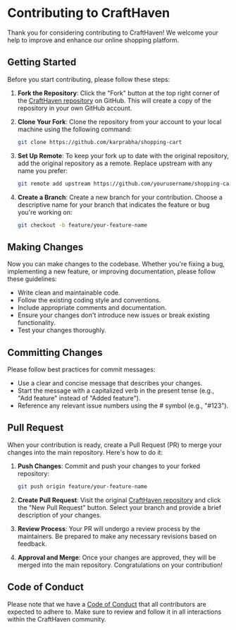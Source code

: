 # Contributing to CraftHaven

Thank you for considering contributing to CraftHaven! We welcome your help to improve and enhance our online shopping platform.

## Getting Started

Before you start contributing, please follow these steps:

1. **Fork the Repository**: Click the "Fork" button at the top right corner of the [CraftHaven repository](https://github.com/karprabha/shopping-cart) on GitHub. This will create a copy of the repository in your own GitHub account.

2. **Clone Your Fork**: Clone the repository from your account to your local machine using the following command:

    ```bash
    git clone https://github.com/karprabha/shopping-cart
    ```

3. **Set Up Remote**: To keep your fork up to date with the original repository, add the original repository as a remote. Replace upstream with any name you prefer:

    ```bash
    git remote add upstream https://github.com/yourusername/shopping-cart
    ```

4. **Create a Branch**: Create a new branch for your contribution. Choose a descriptive name for your branch that indicates the feature or bug you're working on:

    ```bash
    git checkout -b feature/your-feature-name
    ```

## Making Changes

Now you can make changes to the codebase. Whether you're fixing a bug, implementing a new feature, or improving documentation, please follow these guidelines:

-   Write clean and maintainable code.
-   Follow the existing coding style and conventions.
-   Include appropriate comments and documentation.
-   Ensure your changes don't introduce new issues or break existing functionality.
-   Test your changes thoroughly.

## Committing Changes

Please follow best practices for commit messages:

-   Use a clear and concise message that describes your changes.
-   Start the message with a capitalized verb in the present tense (e.g., "Add feature" instead of "Added feature").
-   Reference any relevant issue numbers using the # symbol (e.g., "#123").

## Pull Request

When your contribution is ready, create a Pull Request (PR) to merge your changes into the main repository. Here's how to do it:

1.  **Push Changes**: Commit and push your changes to your forked repository:
    ```bash
    git push origin feature/your-feature-name
    ```
2.  **Create Pull Request**: Visit the original [CraftHaven repository](https://github.com/karprabha/shopping-cart) and click the "New Pull Request" button. Select your branch and provide a brief description of your changes.

3.  **Review Process**: Your PR will undergo a review process by the maintainers. Be prepared to make any necessary revisions based on feedback.

4.  **Approval and Merge**: Once your changes are approved, they will be merged into the main repository. Congratulations on your contribution!

## Code of Conduct

Please note that we have a [Code of Conduct](./CODE_OF_CONDUCT.md) that all contributors are expected to adhere to. Make sure to review and follow it in all interactions within the CraftHaven community.
